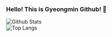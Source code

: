 ### Hello! This is Gyeongmin Github! 👋

<p align=center>
  
![Github Stats](https://github-readme-stats.vercel.app/api?username=parkgmin&show_icons=true)<br/>
![Top Langs](https://github-readme-stats.vercel.app/api/top-langs/?username=parkgmin)

</p>


<!--
**parkgmin/parkgmin** is a ✨ _special_ ✨ repository because its `README.md` (this file) appears on your GitHub profile.

Here are some ideas to get you started:

- 🔭 I’m currently working on ...
- 🌱 I’m currently learning ...
- 👯 I’m looking to collaborate on ...
- 🤔 I’m looking for help with ...
- 💬 Ask me about ...
- 📫 How to reach me: ...
- 😄 Pronouns: ...
- ⚡ Fun fact: ...
-->
